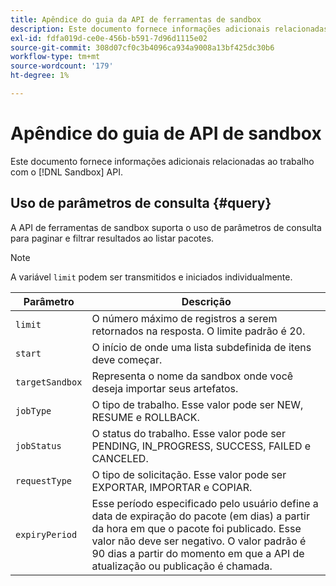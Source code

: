 ```yaml
---
title: Apêndice do guia da API de ferramentas de sandbox
description: Este documento fornece informações adicionais relacionadas ao trabalho com a API de ferramentas de sandbox.
exl-id: fdfa019d-ce0e-456b-b591-7d96d1115e02
source-git-commit: 308d07cf0c3b4096ca934a9008a13bf425dc30b6
workflow-type: tm+mt
source-wordcount: '179'
ht-degree: 1%

---
```


# Apêndice do guia de API de sandbox

Este documento fornece informações adicionais relacionadas ao trabalho com o [!DNL Sandbox] API.

## Uso de parâmetros de consulta {#query}

A API de ferramentas de sandbox suporta o uso de parâmetros de consulta para paginar e filtrar resultados ao listar pacotes.

>[!NOTE]
>
>A variável `limit` podem ser transmitidos e iniciados individualmente.

| Parâmetro | Descrição |
| --- | --- |
| `limit` | O número máximo de registros a serem retornados na resposta. O limite padrão é 20. |
| `start` | O início de onde uma lista subdefinida de itens deve começar. |
| `targetSandbox` | Representa o nome da sandbox onde você deseja importar seus artefatos. |
| `jobType` | O tipo de trabalho. Esse valor pode ser NEW, RESUME e ROLLBACK. |
| `jobStatus` | O status do trabalho. Esse valor pode ser PENDING, IN_PROGRESS, SUCCESS, FAILED e CANCELED. |
| `requestType` | O tipo de solicitação. Esse valor pode ser EXPORTAR, IMPORTAR e COPIAR. |
| `expiryPeriod ` | Esse período especificado pelo usuário define a data de expiração do pacote (em dias) a partir da hora em que o pacote foi publicado. Esse valor não deve ser negativo. O valor padrão é 90 dias a partir do momento em que a API de atualização ou publicação é chamada. |
